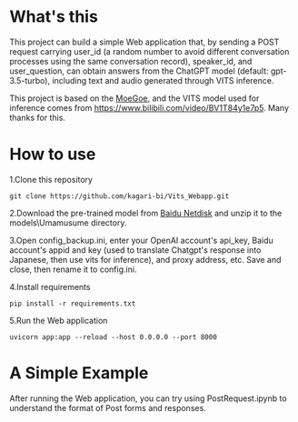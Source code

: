 # What's this
This project can build a simple Web application that, by sending a POST request carrying user_id (a random number to avoid different conversation processes using the same conversation record), speaker_id, and user_question, can obtain answers from the ChatGPT model (default: gpt-3.5-turbo), including text and audio generated through VITS inference. 

This project is based on the [MoeGoe](https://github.com/CjangCjengh/MoeGoe), and the VITS model used for inference comes from https://www.bilibili.com/video/BV1T84y1e7p5. Many thanks for this.

# How to use
1.Clone this repository
```
git clone https://github.com/kagari-bi/Vits_Webapp.git
```
2.Download the pre-trained model from [Baidu Netdisk](https://pan.baidu.com/s/1fl9504KPKlnZFE6Ix8HXjw?pwd=csyc) and unzip it to the models\Umamusume directory.

3.Open config_backup.ini, enter your OpenAI account's api_key, Baidu account's appid and key (used to translate Chatgpt's response into Japanese, then use vits for inference), and proxy address, etc. Save and close, then rename it to config.ini.

4.Install requirements
```
pip install -r requirements.txt
```
5.Run the Web application
```
uvicorn app:app --reload --host 0.0.0.0 --port 8000
```

# A Simple Example
After running the Web application, you can try using PostRequest.ipynb to understand the format of Post forms and responses.
